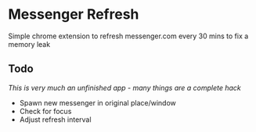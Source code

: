 # Messenger Refresh
Simple chrome extension to refresh messenger.com every 30 mins to fix a memory leak

## Todo
_This is very much an unfinished app - many things are a complete hack_
* Spawn new messenger in original place/window
* Check for focus
* Adjust refresh interval

